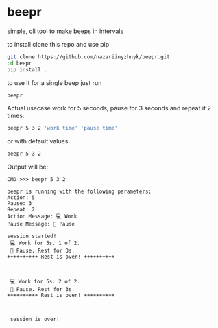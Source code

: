 # beepr
simple, cli tool to make beeps in intervals

to install clone this repo and use pip
```bash
git clone https://github.com/nazariinyzhnyk/beepr.git
cd beepr
pip install .
```

to use it for a single beep just run
```bash
beepr
```

Actual usecase work for 5 seconds, pause for 3 seconds and repeat it 2 times:
```bash
beepr 5 3 2 'work time' 'pause time'
```

or with default values
```bash
beepr 5 3 2
```

Output will be:
```
CMD >>> beepr 5 3 2

beepr is running with the following parameters:
Action: 5
Pause: 3
Repeat: 2
Action Message: 💻 Work
Pause Message: 🌴 Pause

session started!
 💻 Work for 5s. 1 of 2.
 🌴 Pause. Rest for 3s.
++++++++++ Rest is over! ++++++++++



 💻 Work for 5s. 2 of 2.
 🌴 Pause. Rest for 3s.
++++++++++ Rest is over! ++++++++++



 session is over!
```
